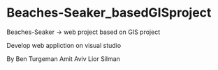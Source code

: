 # Beaches-Seaker_basedGISproject
Beaches-Seaker -> web project based on GIS project

Develop web appliction on visual studio

By
Ben Turgeman
Amit Aviv
Lior Silman